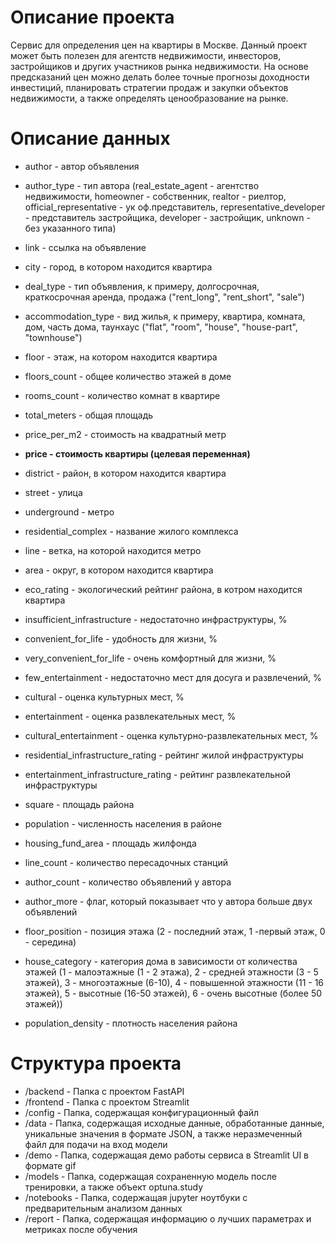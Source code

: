 # Описание проекта

Сервис для определения цен на квартиры в Москве. Данный проект может быть полезен для агентств недвижимости, инвесторов, застройщиков и других участников рынка недвижимости. На основе предсказаний цен можно делать более точные прогнозы доходности инвестиций, планировать стратегии продаж и закупки объектов недвижимости, а также определять ценообразование на рынке.

# Описание данных

- author - автор объявления

- author_type - тип автора (real_estate_agent - агентство недвижимости, homeowner - собственник, realtor - риелтор, official_representative - ук оф.представитель, representative_developer - представитель застройщика, developer - застройщик, unknown - без указанного типа)

- link - ссылка на объявление

- city - город, в котором находится квартира

- deal_type - тип объявления, к примеру, долгосрочная, краткосрочная аренда, продажа ("rent_long", "rent_short", "sale")

- accommodation_type - вид жилья, к примеру, квартира, комната, дом, часть дома, таунхаус ("flat", "room", "house", "house-part", "townhouse")

- floor - этаж, на котором находится квартира

- floors_count - общее количество этажей в доме

- rooms_count - количество комнат в квартире

- total_meters - общая площадь

- price_per_m2 - стоимость на квадратный метр

- **price - стоимость квартиры (целевая переменная)**

- district - район, в котором находится квартира

- street - улица

- underground - метро

- residential_complex - название жилого комплекса

- line - ветка, на которой находится метро

- area - округ, в котором находится квартира

- eco_rating - экологический рейтинг района, в котром находится квартира

- insufficient_infrastructure - недостаточно инфраструктуры, %

- convenient_for_life - удобность для жизни, %

- very_convenient_for_life - очень комфортный для жизни, %

- few_entertainment - недостаточно мест для досуга и развлечений, %

- cultural - оценка культурных мест, %

- entertainment - оценка развлекательных мест, %

- cultural_entertainment - оценка культурно-развлекательных мест, %

- residential_infrastructure_rating - рейтинг жилой инфраструктуры 

- entertainment_infrastructure_rating - рейтинг развлекательной инфраструктуры 

- square - площадь района

- population - численность населения в районе

- housing_fund_area - площадь жилфонда

- line_count - количество пересадочных станций

- author_count - количество объявлений у автора

- author_more - флаг, который показывает что у автора больше двух объявлений

- floor_position - позиция этажа (2 - последний этаж, 1 -первый этаж, 0 - середина)

- house_category - категория дома в зависимости от количества этажей (1 - малоэтажные (1 - 2 этажа), 2 - средней этажности (3 - 5 этажей), 3 - многоэтажные (6-10), 4 - повышенной этажности (11 - 16 этажей), 5 - высотные (16-50 этажей), 6 - очень высотные (более 50 этажей))
- population_density - плотность населения района

# Структура проекта

- /backend - Папка с проектом FastAPI
- /frontend - Папка с проектом Streamlit
- /config - Папка, содержащая конфигурационный файл
- /data - Папка, содержащая исходные данные, обработанные данные, уникальные значения в формате JSON, а также неразмеченный файл для подачи на вход модели
- /demo - Папка, содержащая демо работы сервиса в Streamlit UI в формате gif
- /models - Папка, содержащая сохраненную модель после тренировки, а также объект optuna.study
- /notebooks - Папка, содержащая jupyter ноутбуки с предварительным анализом данных
- /report - Папка, содержащая информацию о лучших параметрах и метриках после обучения
